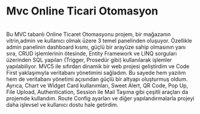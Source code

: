 # Mvc Online Ticari Otomasyon
<br>
Bu MVC tabanlı Online Ticaret Otomasyonu projem, bir mağazanın vitrin,admin ve kullanıcı olmak üzere 3 temel panelinden oluşuyor. Özellikle admin panelinin dashboard kısmı, güçlü bir arayüze sahip olmasının yanı sıra, CRUD işlemlerinin ötesinde, Entity Framework ve LINQ sorguları üzerinden SQL yapıları (Trigger, Prosedür gibi) kullanılarak işlemler yapılabiliyor. MVC5 ile sıfırdan dinamik bir web projesi geliştirdim ve Code First yaklaşımıyla veritabanı yönetimini sağladım. Bu sayede hem yazılım hem de veritabanı yönetimi açısından güçlü bir altyapı oluşturmuş oldum. Ayrıca, Chart ve Widget Card kullanımları, Sweet Alert, QR Code, Pop Up, File Upload, Authentication, Session ile Mail Taşıma gibi çeşitli araçları da projemde kullandım. Route Config ayarları ve diğer yapılandırmalarla projeyi daha işlevsel ve kullanıcı dostu hale getirdim.

